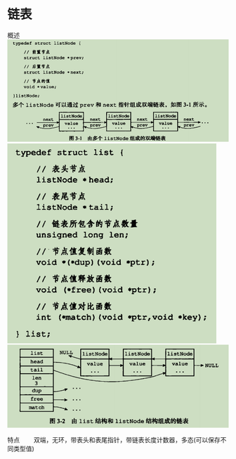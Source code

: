 # 链表

概述
![概述](https://raw.githubusercontent.com/xuke123/tuChuang/master/20200706131207.png)　　
![概述](https://raw.githubusercontent.com/xuke123/tuChuang/master/20200706131312.png)
![概述](https://raw.githubusercontent.com/xuke123/tuChuang/master/20200706131513.png)

特点
　　双端，无环，带表头和表尾指针，带链表长度计数器，多态(可以保存不同类型值)